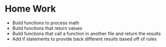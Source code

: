 # Home Work

- Build functions to process math
- Build functions that return values
- Build functions that call a function in another file and return the results
- Add if statements to provide back different results based off of rules